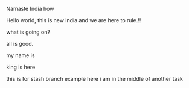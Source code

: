 Namaste India how

Hello world, this is new india and we are here to rule.!!

what is going on?

all is good.

my name is

king is here

this is for stash branch example
here i am in the middle of another task

